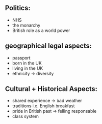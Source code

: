 
## Politics:
- NHS
- the monarchy
- British role as a world power

## geographical legal aspects:
- passport
- born in the UK
- living in the UK
- ethnicity -> diversity

## Cultural + Historical Aspects:
- shared experience
	-> bad weather
- traditions
	i.e. English breakfast
- pride in British past
	=> felling responsable
- class system